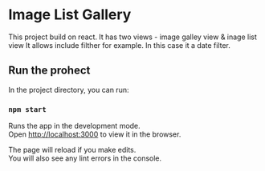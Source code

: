 # Image List Gallery

This project build on react.
It has two views - image galley view & inage list view
It allows include filther for example. In this case it a date filter.

## Run the prohect

In the project directory, you can run:

### `npm start`

Runs the app in the development mode.\
Open [http://localhost:3000](http://localhost:3000) to view it in the browser.

The page will reload if you make edits.\
You will also see any lint errors in the console.
